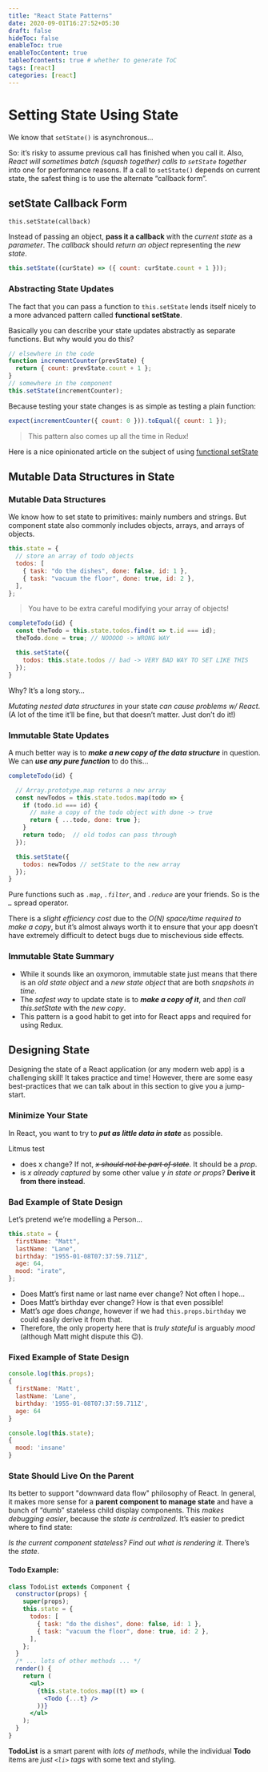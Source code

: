 ```yaml
---
title: "React State Patterns"
date: 2020-09-01T16:27:52+05:30
draft: false
hideToc: false
enableToc: true
enableTocContent: true
tableofcontents: true # whether to generate ToC
tags: [react]
categories: [react]
---
```


<!--  Start Typing... -->

# Setting State Using State

We know that `setState()` is asynchronous…

So: it’s risky to assume previous call has finished when you call it. Also, _React will sometimes batch (squash together) calls to `setState` together_ into one for performance reasons. If a call to `setState()` depends on current state, the safest thing is to use the alternate “callback form”.

## setState Callback Form

`this.setState(callback)`

Instead of passing an object, **pass it a callback** with the _*current state*_ as a _*parameter*_. The _callback_ should _return an object_ representing the _new state_.

```js
this.setState((curState) => ({ count: curState.count + 1 }));
```

### Abstracting State Updates

The fact that you can pass a function to `this.setState` lends itself nicely to a more advanced pattern called **functional setState**.

Basically you can describe your state updates abstractly as separate functions. But why would you do this?

```js
// elsewhere in the code
function incrementCounter(prevState) {
  return { count: prevState.count + 1 };
}
// somewhere in the component
this.setState(incrementCounter);
```

Because testing your state changes is as simple as testing a plain function:

```js
expect(incrementCounter({ count: 0 })).toEqual({ count: 1 });
```

> This pattern also comes up all the time in Redux!

Here is a nice opinionated article on the subject of using [functional setState](https://medium.freecodecamp.org/functional-setstate-is-the-future-of-react-374f30401b6b)

## Mutable Data Structures in State

### Mutable Data Structures

We know how to set state to primitives: mainly numbers and strings. But component state also commonly includes objects, arrays, and arrays of objects.

```js
this.state = {
  // store an array of todo objects
  todos: [
    { task: "do the dishes", done: false, id: 1 },
    { task: "vacuum the floor", done: true, id: 2 },
  ],
};
```

> You have to be extra careful modifying your array of objects!

```js
completeTodo(id) {
  const theTodo = this.state.todos.find(t => t.id === id);
  theTodo.done = true; // NOOOOO -> WRONG WAY

  this.setState({
    todos: this.state.todos // bad -> VERY BAD WAY TO SET LIKE THIS
  });
}
```

Why? It’s a long story…

_Mutating nested data structures_ in your state _can cause problems w/ React_. (A lot of the time it’ll be fine, but that doesn’t matter. Just don’t do it!)

### Immutable State Updates

A much better way is to _**make a new copy of the data structure**_ in question. We can _**use any pure function**_ to do this…

```js
completeTodo(id) {

  // Array.prototype.map returns a new array
  const newTodos = this.state.todos.map(todo => {
    if (todo.id === id) {
      // make a copy of the todo object with done -> true
      return { ...todo, done: true };
    }
    return todo;  // old todos can pass through
  });

  this.setState({
    todos: newTodos // setState to the new array
  });
}
```

Pure functions such as _*`.map`*_, _*`.filter`*_, and _*`.reduce`*_ are your friends. So is the _*`…`*_ spread operator.

There is a _slight efficiency cost_ due to the _O(N) space/time required to make a copy_, but it’s almost always worth it to ensure that your app doesn’t have extremely difficult to detect bugs due to mischevious side effects.

### Immutable State Summary

- While it sounds like an oxymoron, immutable state just means that there is an _*old state object*_ and a _*new state object*_ that are both _snapshots in time_.
- The _safest way_ to update state is to _**make a copy of it**_, and _then call this.setState_ with the _new copy_.
- This pattern is a good habit to get into for React apps and required for using Redux.

## Designing State

Designing the state of a React application (or any modern web app) is a challenging skill! It takes practice and time! However, there are some easy best-practices that we can talk about in this section to give you a jump-start.

### Minimize Your State

In React, you want to try to _**put as little data in state**_ as possible.

Litmus test

- does x change? If not, _~~x should not be part of state~~_. It should be a _*prop*_.
- is _x already captured_ by some other value y _in state or props_? **Derive it from there instead**.

### Bad Example of State Design

Let’s pretend we’re modelling a Person…

```js
this.state = {
  firstName: "Matt",
  lastName: "Lane",
  birthday: "1955-01-08T07:37:59.711Z",
  age: 64,
  mood: "irate",
};
```

- Does Matt’s first name or last name ever change? Not often I hope…
- Does Matt’s birthday ever change? How is that even possible!
- Matt’s _age_ does _change_, however if we had `this.props.birthday` we could easily derive it from that.
- Therefore, the only property here that is _truly stateful_ is arguably _mood_ (although Matt might dispute this 😉).

### Fixed Example of State Design

```js
console.log(this.props);
{
  firstName: 'Matt',
  lastName: 'Lane',
  birthday: '1955-01-08T07:37:59.711Z',
  age: 64
}

console.log(this.state);
{
  mood: 'insane'
}
```

### State Should Live On the Parent

Its better to support "downward data flow" philosophy of React. In general, it makes more sense for a **parent component to manage state** and have a bunch of “dumb” stateless child display components. This _makes debugging easier_, because the _state is centralized_. It’s easier to predict where to find state:

_Is the current component stateless?_ _Find out what is rendering it_. There’s the _*state*_.

#### Todo Example:

```jsx
class TodoList extends Component {
  constructor(props) {
    super(props);
    this.state = {
      todos: [
        { task: "do the dishes", done: false, id: 1 },
        { task: "vacuum the floor", done: true, id: 2 },
      ],
    };
  }
  /* ... lots of other methods ... */
  render() {
    return (
      <ul>
        {this.state.todos.map((t) => (
          <Todo {...t} />
        ))}
      </ul>
    );
  }
}
```

**TodoList** is a smart parent with _lots of methods_, while the individual **Todo** items are _just `<li>` tags_ with some text and styling.
